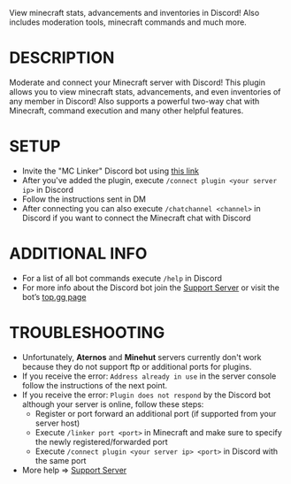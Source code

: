 View minecraft stats, advancements and inventories in Discord! Also includes moderation tools, minecraft commands and much more.


# DESCRIPTION
Moderate and connect your Minecraft server with Discord! This plugin allows you to view minecraft stats, advancements, and even inventories of any member in Discord! Also supports a powerful two-way chat with Minecraft, command execution and many other helpful features.

# SETUP
+ Invite the "MC Linker" Discord bot using [this link](https://top.gg/bot/712759741528408064)
+ After you've added the plugin, execute `/connect plugin <your server ip>` in Discord
+ Follow the instructions sent in DM
+ After connecting you can also execute `/chatchannel <channel>` in Discord if you want to connect the Minecraft chat with Discord

# ADDITIONAL INFO
+ For a list of all bot commands execute `/help` in Discord
+ For more info about the Discord bot join the [Support Server](https://discord.gg/rX36kZUGNK) or visit the bot’s [top.gg page](https://top.gg/bot/712759741528408064)

# TROUBLESHOOTING
+ Unfortunately, **Aternos** and **Minehut** servers currently don't work because they do not support ftp or additional ports for plugins.
+ If you receive the error: `Address already in use` in the server console follow the instructions of the next point.
+ If you receive the error: `Plugin does not respond` by the Discord bot although your server is online, follow these steps:
	+ Register or port forward an additional port (if supported from your server host)
	+ Execute `/linker port <port>` in Minecraft and make sure to specify the newly registered/forwarded port
	+ Execute `/connect plugin <your server ip> <port>` in Discord with the same port
+ More help => [Support Server](https://discord.gg/rX36kZUGNK)
